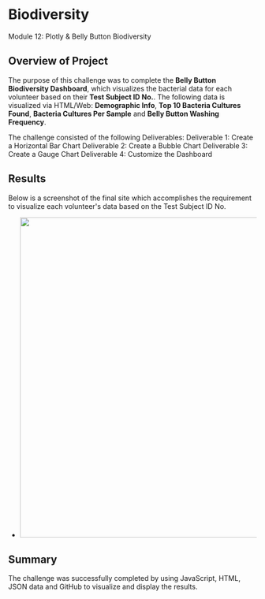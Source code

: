 # Biodiversity
Module 12: Plotly & Belly Button Biodiversity

## Overview of Project
The purpose of this challenge was to complete the **Belly Button Biodiversity Dashboard**, which visualizes the bacterial data for each volunteer based on their **Test Subject ID No.**.  The following data is visualized via HTML/Web:  **Demographic Info**, **Top 10 Bacteria Cultures Found**, **Bacteria Cultures Per Sample** and **Belly Button Washing Frequency**.

The challenge consisted of the following Deliverables:
Deliverable 1: Create a Horizontal Bar Chart
Deliverable 2: Create a Bubble Chart
Deliverable 3: Create a Gauge Chart
Deliverable 4: Customize the Dashboard

## Results
Below is a screenshot of the final site which accomplishes the requirement to visualize each volunteer's data based on the Test Subject ID No.

- [<image src="./Results/Site_Image.png" width="600" height="650">](https://github.com/eldarias/Biodiversity/blob/main/Results/Site_Image.png)<b></b>

## Summary
The challenge was successfully completed by using JavaScript, HTML, JSON data and GitHub to visualize and display the results.